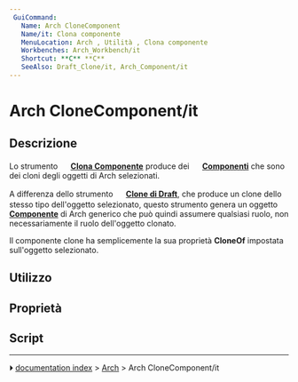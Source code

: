 ```yaml
---
 GuiCommand:
   Name: Arch CloneComponent
‏‎‏‎   Name/it: Clona component‏‎‏‎e
   MenuLocation: Arch , Utilità , Clona componente
   Workbenches: Arch_Workbench/it
   Shortcut: **C** **C‏‎**
   SeeAlso: Draft_Clone/it, Arch_Component/it
---
```


# Arch CloneComponent/it



## Descrizione

Lo strumento **<img src="images/Arch_CloneComponent.svg" width=16px> [Clona Componente](Arch_CloneComponent/it.md)** produce dei **<img src="images/Arch_Component.svg" width=16px> [Componenti](Arch_Component/it.md)** che sono dei cloni degli oggetti di Arch selezionati.

A differenza dello strumento **<img src="images/Draft_Clone.svg" width=16px> [Clone di Draft](Draft_Clone/it.md)**, che produce un clone dello stesso tipo dell\'oggetto selezionato, questo strumento genera un oggetto **<img src="images/Arch_Component.svg" width=16px> [Componente](Arch_Component/it.md)** di Arch generico che può quindi assumere qualsiasi ruolo, non necessariamente il ruolo dell\'oggetto clonato.

Il componente clone ha semplicemente la sua proprietà **CloneOf** impostata sull\'oggetto selezionato.



## Utilizzo



## Proprietà



## Script



---
⏵ [documentation index](../README.md) > [Arch](Arch_Workbench.md) > Arch CloneComponent/it

